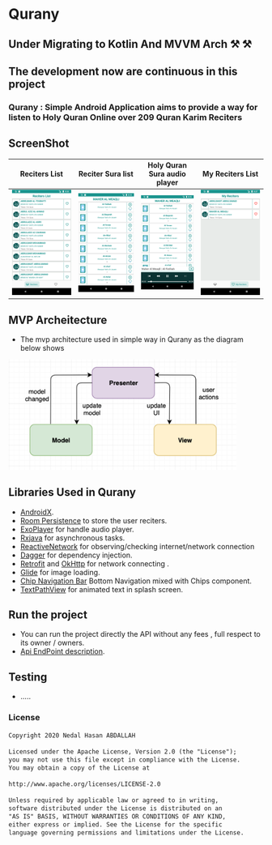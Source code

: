 # Qurany
## Under Migrating to Kotlin And MVVM Arch ⚒️ ⚒️
## The development now are continuous in this project
### Qurany : Simple Android Application aims to provide a way for listen to Holy Quran Online over 209 Quran Karim Reciters
## ScreenShot

| Reciters List | Reciter Sura list | Holy Quran Sura audio player | My Reciters List |
| ------ | ----- | ------ | ----- |
| ![Reciters](/art/qurany1.png) | ![Suras](/art/qurany2.png) | ![Suraaudioplayer](/art/qurany3.png) | ![MyReciters](/art/qurany4.png) |


## MVP Archeitecture
* The mvp architecture used in simple way in Qurany as the diagram below shows

<img src="art/mvp.png" alt="screenshot" width="450"/>

## Libraries Used in Qurany
* [AndroidX](https://developer.android.com/jetpack/androidx).
* [Room Persistence](https://developer.android.com/topic/libraries/architecture/room) to store the user reciters.
* [ExoPlayer](https://github.com/google/ExoPlayer) for handle audio player. 
* [Rxjava](https://github.com/ReactiveX/RxJava) for asynchronous tasks.
* [ReactiveNetwork](https://github.com/pwittchen/ReactiveNetwork) for observing/checking internet/network connection
* [Dagger](https://google.github.io/dagger/) for dependency injection.
* [Retrofit](https://square.github.io/retrofit/) and [OkHttp](https://square.github.io/okhttp/) for network connecting .
* [Glide](https://github.com/bumptech/glide) for image loading.
* [Chip Navigation Bar](https://github.com/ismaeldivita/chip-navigation-bar) Bottom Navigation mixed with Chips component.
* [TextPathView](https://github.com/totond/TextPathView) for animated text in splash screen.

## Run the project
* You can run the project directly the API without any fees , full  respect to its owner / owners.
* [Api EndPoint description](https://mp3quran.net/ar/api).

## Testing 
* .....
### License

```
Copyright 2020 Nedal Hasan ABDALLAH

Licensed under the Apache License, Version 2.0 (the "License");
you may not use this file except in compliance with the License.
You may obtain a copy of the License at

http://www.apache.org/licenses/LICENSE-2.0

Unless required by applicable law or agreed to in writing,
software distributed under the License is distributed on an 
"AS IS" BASIS, WITHOUT WARRANTIES OR CONDITIONS OF ANY KIND,
either express or implied. See the License for the specific 
language governing permissions and limitations under the License.

```


